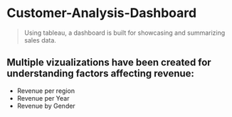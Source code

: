 # **Customer-Analysis-Dashboard**
> Using tableau, a dashboard is built for showcasing and summarizing sales data.

## Multiple vizualizations have been created for understanding factors affecting revenue:
- Revenue per region
- Revenue per Year
- Revenue by Gender
